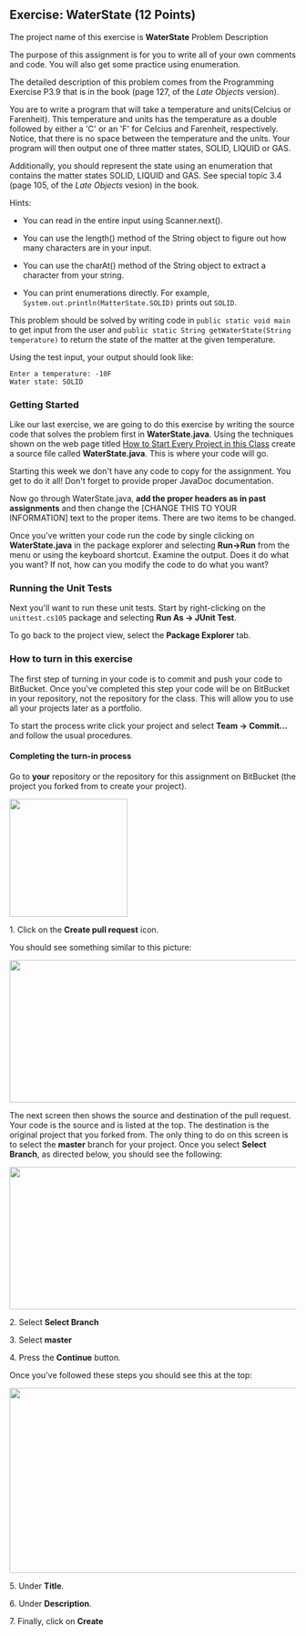 ## Exercise: WaterState (12 Points)

The project name of this exercise is **WaterState** Problem Description

The purpose of this assignment is for you to write all of your own comments and code. You will also get some practice using enumeration. 

The detailed description of this problem comes from the Programming Exercise P3.9 that is in the book (page 127, of the _Late Objects_ version).

You are to write a program that will take a temperature and units(Celcius or Farenheit). This temperature and units has the temperature as a double followed by either a 'C' or an 'F' for Celcius and Farenheit, respectively. Notice, that there is no space between the temperature and the units. Your program will then output one of three matter states, SOLID, LIQUID or GAS.

Additionally, you should represent the state using an enumeration that contains the matter states SOLID, LIQUID and GAS. See special topic 3.4 (page 105, of the _Late Objects_ vesion) in the book.

Hints:

- You can read in the entire input using Scanner.next().

- You can use the length() method of the String object to figure out how many characters are in your input.

- You can use the charAt() method of the String object to extract a character from your string.

- You can print enumerations directly. For example, `System.out.println(MatterState.SOLID)` prints out `SOLID`.

This problem should be solved by writing code in `public static void main` to get input from the user and `public static String getWaterState(String temperature)` to return the state of the matter at the given temperature. 

Using the test input, your output should look like:

```
Enter a temperature: -10F 
Water state: SOLID
```

### Getting Started

Like our last exercise, we are going to do this exercise by writing the source code that solves the problem first in **WaterState.java**. Using the techniques shown on the web page titled [How to Start Every Project in this Class](http://209.129.49.15:7990/projects/CS105/repos/allan.knight/browse/HowToStartEveryProject.md) create a source file called **WaterState.java**. This is where your code will go. 

Starting this week we don't have any code to copy for the assignment. You get to do it all! Don't forget to provide proper JavaDoc documentation.

Now go through WaterState.java, **add the proper headers as in past assignments** and then change the [CHANGE THIS TO YOUR INFORMATION] text to the proper items. There are two items to be changed.

Once you've written your code run the code by single clicking on **WaterState.java** in the package explorer and selecting **Run->Run** from the menu or using the keyboard shortcut. Examine the output. Does it do what you want? If not, how can you modify the code to do what you want?

### Running the Unit Tests

Next you'll want to run these unit tests. Start by right-clicking on the `unittest.cs105` package and selecting **Run As -> JUnit Test**. 

To go back to the project view, select the **Package Explorer** tab.

### How to turn in this exercise

The first step of turning in your code is to commit and push your code to BitBucket. Once you've completed this step your code will be on BitBucket in your repository, not the repository for the class. This will allow you to use all your projects later as a portfolio.

To start the process write click your project and select **Team -> Commit...** and follow the usual procedures.

#### Completing the turn-in process

Go to **your** repository or the repository for this assignment on BitBucket (the project you forked from to create your project).

<img src="https://www.dropbox.com/s/p40wg00a72khhpv/create-pull-request.png?dl=1" width="207" height="207" />

1\. Click on the **Create pull request** icon. 

You should see something similar to this picture:

<img src="https://www.dropbox.com/s/rrgmvpc9wtfjqrr/pull-request-screen-first.png?dl=1" width="600" height="250" />

The next screen then shows the source and destination of the pull request. Your code is the source and is listed at the top. The destination is the original project that you forked from. The only thing to do on this screen is to select the **master** branch for your project. Once you select **Select Branch**, as directed below, you should see the following:

<img src="https://www.dropbox.com/s/r9cmia1ixppglko/pull-request-master.png?dl=1" width="600" height="250" />

2\. Select **Select Branch**

3\. Select **master** 

4\. Press the **Continue** button.

Once you've followed these steps you should see this at the top:

<img src="https://www.dropbox.com/s/mglhiaeqd2qn72p/pull-request-description.png?dl=1" width="514" height="325" />

5\. Under **Title**.

6\. Under **Description**.

7\. Finally, click on **Create**

